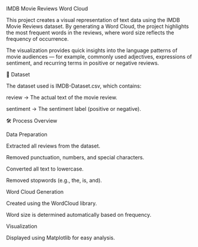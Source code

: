 IMDB Movie Reviews Word Cloud

This project creates a visual representation of text data using the IMDB Movie Reviews dataset. By generating a Word Cloud, the project highlights the most frequent words in the reviews, where word size reflects the frequency of occurrence.

The visualization provides quick insights into the language patterns of movie audiences — for example, commonly used adjectives, expressions of sentiment, and recurring terms in positive or negative reviews.

📂 Dataset

The dataset used is IMDB-Dataset.csv, which contains:

review → The actual text of the movie review.

sentiment → The sentiment label (positive or negative).

🛠️ Process Overview

Data Preparation

Extracted all reviews from the dataset.

Removed punctuation, numbers, and special characters.

Converted all text to lowercase.

Removed stopwords (e.g., the, is, and).

Word Cloud Generation

Created using the WordCloud library.

Word size is determined automatically based on frequency.

Visualization

Displayed using Matplotlib for easy analysis.


